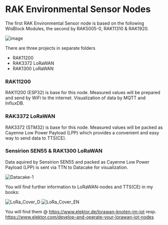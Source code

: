 # RAK Environmental Sensor Nodes

The first RAK Environmental Sensor node is based on the following WisBlock Modules, the second by RAK5005-0, RAK11310 & RAK1920. 

![image](https://user-images.githubusercontent.com/195788/216775481-fd42f565-26e3-4ed2-b131-239d62add14a.png)

There are three projects in separate folders
- RAK11200
- RAK3372 LoRaWAN
- RAK1300 LoRaWAN

### RAK11200
RAK11200 (ESP32) is base for this node. Measured values will be prepared and send by WiFi to the internet. 
Visualization of data by MQTT and InfluxDB.

### RAK3372 LoRaWAN
RAK3372 (STM32) is base for this node. Measured values will be packed as Cayenne Low Power Payload (LPP) which provides a convenient and easy way to send data to TTS(CE).

### Sensirion SEN55 & RAK1300 LoRaWAN
Data aquired by Sensirion SEN55 and packed as Cayenne Low Power Payload (LPP) is sent via TTN to Datacake for visualization.

![Datacake-1](https://user-images.githubusercontent.com/195788/223125721-51be8444-5f63-472d-b51b-f017b2c7d643.png)

You will find further information to LoRaWAN-nodes and TTS(CE) in my books:

![LoRa_Cover_D](https://user-images.githubusercontent.com/195788/214926264-a648e74a-572d-487c-996b-6d29f237d446.png)
![LoRa_Cover_EN](https://user-images.githubusercontent.com/195788/214926215-85af6cda-57ce-466c-a75e-1afc3aebef99.png)

You will find them @  https://www.elektor.de/lorawan-knoten-im-iot resp. https://www.elektor.com/develop-and-operate-your-lorawan-iot-nodes

